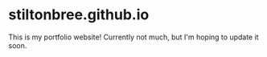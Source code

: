 # stiltonbree.github.io
This is my portfolio website! 
Currently not much, but I'm hoping to update it soon.
